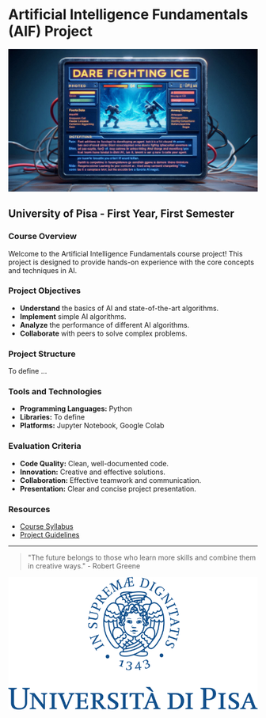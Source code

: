 # Artificial Intelligence Fundamentals (AIF) Project

![AI Logo](logo.jpeg)

## University of Pisa - First Year, First Semester

### Course Overview

Welcome to the Artificial Intelligence Fundamentals course project! This project is designed to provide hands-on experience with the core concepts and techniques in AI.

### Project Objectives

- **Understand** the basics of AI and state-of-the-art algorithms.
- **Implement** simple AI algorithms.
- **Analyze** the performance of different AI algorithms.
- **Collaborate** with peers to solve complex problems.

### Project Structure

To define ...

### Tools and Technologies

- **Programming Languages:** Python
- **Libraries:** To define
- **Platforms:** Jupyter Notebook, Google Colab

### Evaluation Criteria

- **Code Quality:** Clean, well-documented code.
- **Innovation:** Creative and effective solutions.
- **Collaboration:** Effective teamwork and communication.
- **Presentation:** Clear and concise project presentation.

### Resources

- [Course Syllabus](https://elearning.di.unipi.it/course/view.php?id=1003)
- [Project Guidelines](https://elearning.di.unipi.it/pluginfile.php/84167/mod_resource/content/4/03_projects_proposals.pdf)

---

> "The future belongs to those who learn more skills and combine them in creative ways." - Robert Greene

![University of Pisa](unipi.png)
